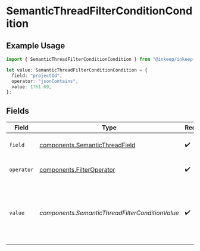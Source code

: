# SemanticThreadFilterConditionCondition

## Example Usage

```typescript
import { SemanticThreadFilterConditionCondition } from "@inkeep/inkeep-analytics/models/components";

let value: SemanticThreadFilterConditionCondition = {
  field: "projectId",
  operator: "jsonContains",
  value: 1761.69,
};
```

## Fields

| Field                                                                                                         | Type                                                                                                          | Required                                                                                                      | Description                                                                                                   |
| ------------------------------------------------------------------------------------------------------------- | ------------------------------------------------------------------------------------------------------------- | ------------------------------------------------------------------------------------------------------------- | ------------------------------------------------------------------------------------------------------------- |
| `field`                                                                                                       | [components.SemanticThreadField](../../models/components/semanticthreadfield.md)                              | :heavy_check_mark:                                                                                            | Available fields for SemanticThread                                                                           |
| `operator`                                                                                                    | [components.FilterOperator](../../models/components/filteroperator.md)                                        | :heavy_check_mark:                                                                                            | Available operators for filtering data                                                                        |
| `value`                                                                                                       | *components.SemanticThreadFilterConditionValue*                                                               | :heavy_check_mark:                                                                                            | The value to compare the field against. For JSON fields, can be either a JSON object or a {path, value} pair. |